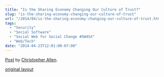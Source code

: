 ```yaml
---
title: "Is the Sharing Economy Changing Our Culture of Trust?"
slug: "is-the-sharing-economy-changing-our-culture-of-trust"
url: "/2014/04/is-the-sharing-economy-changing-our-culture-of-trust.html"
tags:
  - "Security"
  - "Social Software"
  - "Social Web for Social Change #SW4SX"
  - "Web/Tech"
date: "2014-04-23T12:01:00-07:00"
---
```

<div id="fb-root"></div> <script id="facebook-jssdk" src="//connect.facebook.net/en_US/all.js#xfbml=1"></script>
<div class="fb-post" data-href="https://www.facebook.com/ChristopherRayAllen/posts/10152372346645540" data-width="600"><div class="fb-xfbml-parse-ignore"><a href="https://www.facebook.com/ChristopherRayAllen/posts/10152372346645540">Post</a> by <a href="https://www.facebook.com/ChristopherRayAllen">Christopher Allen</a>.</div></div>
<p class="previous"><a href="/previous/2014/04/is-the-sharing-economy-changing-our-culture-of-trust.html" rel="syndication nofollow" class="u-syndication" >original layout</a></p>
